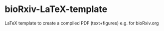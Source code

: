 # bioRxiv-LaTeX-template
LaTeX template to create a compiled PDF (text+figures) e.g. for bioRxiv.org
